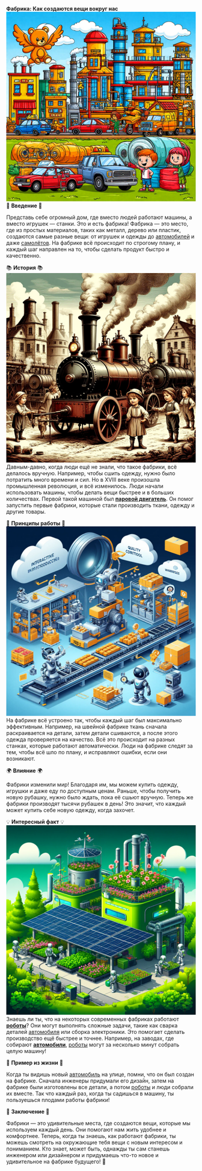 **Фабрика: Как создаются вещи вокруг нас**
![](./media/fabric/fabric.png)
🌟 **Введение** 🌟

Представь себе огромный дом, где вместо людей работают машины, а вместо игрушек — станки. Это и есть фабрика! Фабрика — это место, где из простых материалов, таких как металл, дерево или пластик, создаются самые разные вещи: от игрушек и одежды до [автомобилей](Автомобиль.md#автомобиль) и даже [самолётов](Самолёт.md#самолёт). На фабрике всё происходит по строгому плану, и каждый шаг направлен на то, чтобы сделать продукт быстро и качественно.

📚 **История** 📚
![](./media/fabric/kids.png)
Давным-давно, когда люди ещё не знали, что такое фабрики, всё делалось вручную. Например, чтобы сшить одежду, нужно было потратить много времени и сил. Но в XVIII веке произошла промышленная революция, и всё изменилось. Люди начали использовать машины, чтобы делать вещи быстрее и в больших количествах. Первой такой машиной был **[паровой двигатель](Паровой_двигатель.md#паровой-двигатель)**. Он помог запустить первые фабрики, которые стали производить ткани, одежду и другие товары.

🔧 **Принципы работы** 🔧
![](./media/fabric/section.png)
На фабрике всё устроено так, чтобы каждый шаг был максимально эффективным. Например, на швейной фабрике ткань сначала раскраивается на детали, затем детали сшиваются, а после этого одежда проверяется на качество. Всё это происходит на разных станках, которые работают автоматически. Люди на фабрике следят за тем, чтобы всё шло по плану, и исправляют ошибки, если они возникают.

🌍 **Влияние** 🌍

Фабрики изменили мир! Благодаря им, мы можем купить одежду, игрушки и даже еду по доступным ценам. Раньше, чтобы получить новую рубашку, нужно было ждать, пока её сшьют вручную. Теперь же фабрики производят тысячи рубашек в день! Это значит, что каждый может купить себе новую одежду, когда захочет.

💡 **Интересный факт** 💡
![](./media/fabric/future.png)
Знаешь ли ты, что на некоторых современных фабриках работают **[роботы](Робот.md#робот)**? Они могут выполнять сложные задачи, такие как сварка деталей [автомобиля](Автомобиль.md#автомобиль) или сборка электроники. Это помогает сделать производство ещё быстрее и точнее. Например, на заводах, где собирают **[автомобили](Автомобиль.md#автомобиль)**, [роботы](Робот.md#робот) могут за несколько минут собрать целую машину!

🚗 **Пример из жизни** 🚗

Когда ты видишь новый [автомобиль](Автомобиль.md#автомобиль) на улице, помни, что он был создан на фабрике. Сначала инженеры придумали его дизайн, затем на фабрике были изготовлены все детали, а потом [роботы](Робот.md#робот) и люди собрали их вместе. Так что каждый раз, когда ты садишься в машину, ты пользуешься плодами работы фабрики!

🌈 **Заключение** 🌈

Фабрики — это удивительные места, где создаются вещи, которые мы используем каждый день. Они помогают нам жить удобнее и комфортнее. Теперь, когда ты знаешь, как работают фабрики, ты можешь смотреть на окружающие тебя вещи с новым интересом и пониманием. Кто знает, может быть, однажды ты сам станешь инженером или дизайнером и придумаешь что-то новое и удивительное на фабрике будущего! 🚀